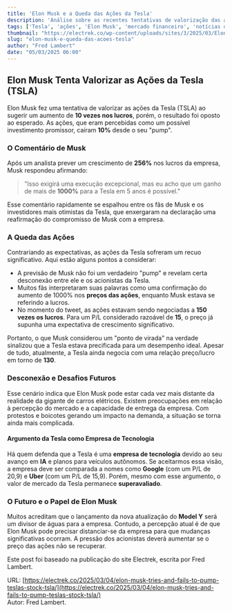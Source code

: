 ```yaml
---
title: 'Elon Musk e a Queda das Ações da Tesla'
description: 'Análise sobre as recentes tentativas de valorização das ações da Tesla por Elon Musk e a resposta do mercado.'
tags: ['Tesla', 'ações', 'Elon Musk', 'mercado financeiro', 'notícias de carros elétricos']
thumbnail: "https://electrek.co/wp-content/uploads/sites/3/2025/03/Elon-Musk-Tesla-stock.png?w=1600"
slug: "elon-musk-e-queda-das-acoes-tesla"
author: "Fred Lambert"
date: "05/03/2025 06:00"
---
```


## Elon Musk Tenta Valorizar as Ações da Tesla (TSLA)  

Elon Musk fez uma tentativa de valorizar as ações da Tesla (TSLA) ao sugerir um aumento de **10 vezes nos lucros**, porém, o resultado foi oposto ao esperado. As ações, que eram percebidas como um possível investimento promissor, caíram **10%** desde o seu "pump".  

### O Comentário de Musk  
Após um analista prever um crescimento de **256%** nos lucros da empresa, Musk respondeu afirmando:  

> "Isso exigirá uma execução excepcional, mas eu acho que um ganho de mais de **1000%** para a Tesla em 5 anos é possível."  

Esse comentário rapidamente se espalhou entre os fãs de Musk e os investidores mais otimistas da Tesla, que enxergaram na declaração uma reafirmação do compromisso de Musk com a empresa.  

### A Queda das Ações  
Contrariando as expectativas, as ações da Tesla sofreram um recuo significativo. Aqui estão alguns pontos a considerar:  
- A previsão de Musk não foi um verdadeiro "pump" e revelam certa desconexão entre ele e os acionistas da Tesla.  
- Muitos fãs interpretaram suas palavras como uma confirmação do aumento de 1000% nos **preços das ações**, enquanto Musk estava se referindo a lucros.  
- No momento do tweet, as ações estavam sendo negociadas a **150 vezes os lucros**. Para um P/L considerado razoável de **15**, o preço já supunha uma expectativa de crescimento significativo.  

Portanto, o que Musk considerou um "ponto de virada" na verdade sinalizou que a Tesla estava precificada para um desempenho ideal. Apesar de tudo, atualmente, a Tesla ainda negocia com uma relação preço/lucro em torno de **130**.  

### Desconexão e Desafios Futuros  
Esse cenário indica que Elon Musk pode estar cada vez mais distante da realidade da gigante de carros elétricos. Existem preocupações em relação à percepção do mercado e a capacidade de entrega da empresa. Com protestos e boicotes gerando um impacto na demanda, a situação se torna ainda mais complicada.  

#### Argumento da Tesla como Empresa de Tecnologia  
Há quem defenda que a Tesla é uma **empresa de tecnologia** devido ao seu avanço em **IA** e planos para veículos autônomos. Se aceitarmos essa visão, a empresa deve ser comparada a nomes como **Google** (com um P/L de 20,9) e **Uber** (com um P/L de 15,9). Porém, mesmo com esse argumento, o valor de mercado da Tesla permanece **superavaliado**.  

### O Futuro e o Papel de Elon Musk  
Muitos acreditam que o lançamento da nova atualização do **Model Y** será um divisor de águas para a empresa. Contudo, a percepção atual é de que Elon Musk pode precisar distanciar-se da empresa para que mudanças significativas ocorram. A pressão dos acionistas deverá aumentar se o preço das ações não se recuperar.  

Este post foi baseado na publicação do site Electrek, escrita por Fred Lambert.  

URL: [https://electrek.co/2025/03/04/elon-musk-tries-and-fails-to-pump-teslas-stock-tsla/](https://electrek.co/2025/03/04/elon-musk-tries-and-fails-to-pump-teslas-stock-tsla/)  
Autor: Fred Lambert.